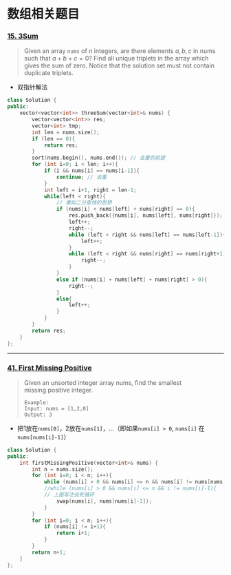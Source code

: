 # 数组相关题目

### [15. 3Sum](https://leetcode-cn.com/problems/3sum/)
> Given an array `nums` of n integers, are there elements $a, b, c$ in nums such that $a + b + c = 0$? Find all unique triplets in the array which gives the sum of zero. Notice that the solution set must not contain duplicate triplets.
- 双指针解法
```c++
class Solution {
public:
    vector<vector<int>> threeSum(vector<int>& nums) {
        vector<vector<int>> res;
        vector<int> tmp;
        int len = nums.size();
        if (len == 0){
            return res;
        }
        sort(nums.begin(), nums.end()); // 去重的前提
        for (int i=0; i < len; i++){
            if (i && nums[i] == nums[i-1]){
                continue; // 去重
            }
            int left = i+1, right = len-1;
            while(left < right){
                // 类似二分查找的思想
                if (nums[i] + nums[left] + nums[right] == 0){
                    res.push_back({nums[i], nums[left], nums[right]});
                    left++;
                    right--;
                    while (left < right && nums[left] == nums[left-1]){
                        left++;
                    }
                    while (left < right && nums[right] == nums[right+1]){
                        right--;
                    }
                }
                else if (nums[i] + nums[left] + nums[right] > 0){
                    right--;
                }
                else{
                    left++;
                }
            }
        }
        return res;
    }
};
```
---
### [41. First Missing Positive](https://leetcode-cn.com/problems/first-missing-positive/)
> Given an unsorted integer array nums, find the smallest missing positive integer.
> ```
> Example:
> Input: nums = [1,2,0]
> Output: 3
> ```
- 把1放在`nums[0]`，2放在`nums[1]`，...（即如果`nums[i] > 0`, `nums[i]` 在`nums[nums[i]-1]`）
```c++
class Solution {
public:
    int firstMissingPositive(vector<int>& nums) {
        int n = nums.size();
        for (int i=0; i < n; i++){
            while (nums[i] > 0 && nums[i] <= n && nums[i] != nums[nums[i]-1]){
            //while (nums[i] > 0 && nums[i] <= n && i != nums[i]-1){
            // 上面写法会死循环
                swap(nums[i], nums[nums[i]-1]);
            }
        }
        for (int i=0; i < n; i++){
            if (nums[i] != i+1){
                return i+1;
            }
        }
        return n+1;
    }
};
```